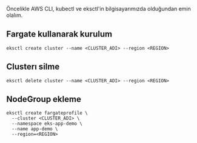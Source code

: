 
Öncelikle AWS CLI, kubectl ve eksctl'in bilgisayarımızda olduğundan emin olalım.

## Fargate kullanarak kurulum

```
eksctl create cluster --name <CLUSTER_ADI> --region <REGION>
```

## Clusterı silme

```
eksctl delete cluster --name <CLUSTER_ADI> --region <REGION>
```

## NodeGroup ekleme

```
eksctl create fargateprofile \
  --cluster <CLUSTER_ADI> \
  --namespace eks-app-demo \
  --name app-demo \
  --region=<REGION>
```

